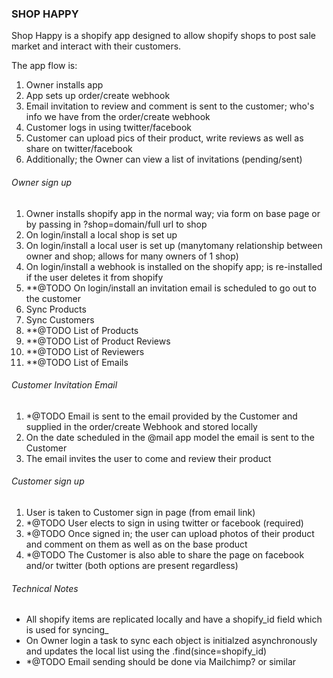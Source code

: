 ### SHOP HAPPY ###

Shop Happy is a shopify app designed to allow shopify shops to post sale market and interact with their customers.

The app flow is:

1. Owner installs app
2. App sets up order/create webhook
3. Email invitation to review and comment is sent to the customer; who's info we have from the order/create webhook
4. Customer logs in using twitter/facebook
5. Customer can upload pics of their product, write reviews as well as share on twitter/facebook
6. Additionally; the Owner can view a list of invitations (pending/sent)


###### Owner sign up ######

1. Owner installs shopify app in the normal way; via form on base page or by passing in ?shop=domain/full url to shop
2. On login/install a local shop is set up
3. On login/install a local user is set up (manytomany relationship between owner and shop; allows for many owners of 1 shop)
4. On login/install a webhook is installed on the shopify app; is re-installed if the user deletes it from shopify
5. **@TODO On login/install an invitation email is scheduled to go out to the customer
5. Sync Products
5. Sync Customers
5. **@TODO List of Products
5. **@TODO List of Product Reviews
5. **@TODO List of Reviewers
5. **@TODO List of Emails


###### Customer Invitation Email ######

1. *@TODO Email is sent to the email provided by the Customer and supplied in the order/create Webhook and stored locally
2. On the date scheduled in the @mail app model the email is sent to the Customer
3. The email invites the user to come and review their product


###### Customer sign up ######

1. User is taken to Customer sign in page (from email link)
2. *@TODO User elects to sign in using twitter or facebook (required)
3. *@TODO Once signed in; the user can upload photos of their product and comment on them as well as on the base product
3. *@TODO The Customer is also able to share the page on facebook and/or twitter (both options are present regardless)


###### Technical Notes ######

* All shopify items are replicated locally and have a shopify_id field which is used for syncing_
* On Owner login a task to sync each object is initialzed asynchronously and updates the local list using the .find(since=shopify_id)
* *@TODO Email sending should be done via Mailchimp? or similar


